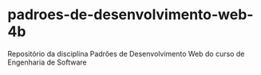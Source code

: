 # padroes-de-desenvolvimento-web-4b
Repositório da disciplina Padrões de Desenvolvimento Web do curso de Engenharia de Software
